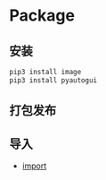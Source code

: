 # Package

## 安装
```sh
pip3 install image
pip3 install pyautogui
```

## 打包发布


## 导入
* [import](import.md)